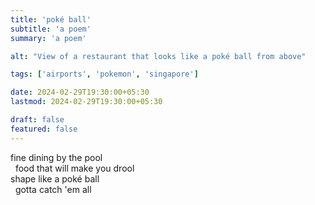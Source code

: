 ```yaml
---
title: 'poké ball'
subtitle: 'a poem'
summary: 'a poem'

alt: "View of a restaurant that looks like a poké ball from above"

tags: ['airports', 'pokemon', 'singapore']

date: 2024-02-29T19:30:00+05:30
lastmod: 2024-02-29T19:30:00+05:30

draft: false
featured: false
---
```


fine dining by the pool  
&nbsp;&nbsp;food that will make you drool  
shape like a poké ball  
&nbsp;&nbsp;gotta catch 'em all
